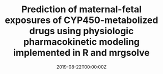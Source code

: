 ---
title: 'Prediction of maternal-fetal exposures of CYP450-metabolized drugs using physiologic pharmacokinetic modeling implemented in R and mrgsolve'
authors:
- Madeleine S. Gastonguay
date: '2019-08-22T00:00:00Z'

# Schedule page publish date (NOT proceeding's date).
publishDate: '20001-01-01T00:00:00Z'

# proceeding type.
# Legend: 0 = Uncategorized; 1 = Talk, 2 = Keynote, 3 = Workshop
# To add more update publications_types.toml and en.yaml
proceeding_types: ['1']

# proceeding name and optional abbreviated proceeding name.
proceeding: Presented at 2019 Conference
proceeding_short: Presented at 2019 Conference

abstract: 

tags:
- Metrum Research Group
featured: false

links:
url_slides: 'https://github.com/rinpharma/rinpharma2019program/tree/master/talks_folder/2019-Gastonguay-Prediction_of_maternal_fetal_exposures_of_CYP450_metabolized_drugs.pdf'
url_video: ''

---